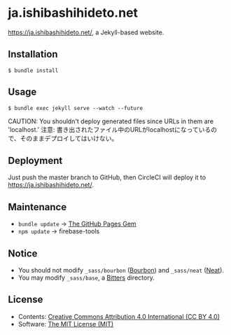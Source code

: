 ja.ishibashihideto.net
======================

<https://ja.ishibashihideto.net/>, a Jekyll-based website.

Installation
------------

```console
$ bundle install
```

Usage
-----

```console
$ bundle exec jekyll serve --watch --future
```

CAUTION: You shouldn't deploy generated files since URLs in them are 'localhost.'
注意: 書き出されたファイル中のURLがlocalhostになっているので、そのままデプロイしてはいけない。

Deployment
----------

Just push the master branch to GitHub, then CircleCI will deploy it to <https://ja.ishibashihideto.net/>.

Maintenance
----------

- `bundle update` -> [The GitHub Pages Gem](https://pages.github.com/versions/)
- `npm update` -> firebase-tools

Notice
------

- You should not modify `_sass/bourbon` ([Bourbon](http://bourbon.io/)) and `_sass/neat` ([Neat](http://neat.bourbon.io/)).
- You may modify `_sass/base`, a [Bitters](http://bitters.bourbon.io/) directory.

License
-------

- Contents: [Creative Commons Attribution 4.0 International (CC BY 4.0)](http://creativecommons.org/licenses/by/4.0/)
- Software: [The MIT License (MIT)](http://opensource.org/licenses/MIT)
